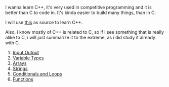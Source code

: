 I wanna learn C++, it's very used in competitive programming and it is better than C to code in. It's kinda easier to build many things, than in C.

I will use [this](https://www.learn-cpp.org/) as source to learn C++.

Also, i know mostly of C++ is related to C, so if i see something that is really alike to C, i will just summarize it to the extreme, as i did study it already with C.

1. [Input Output](Basics/InputOutput.md)
2. [Variable Types](Basics/VariableTypes)
3. [Arrays](Basics/Arrays.md)
4. [Strings](Basics/Strings.md)
5. [Conditionals and Loops](Basics/ConditionalsAndLoops.md)
6. [Functions](Basics/Functions.md)